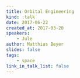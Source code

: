 ```yaml
---
title: Orbital Engineering
kind: :talk
date: 2017-06-22
created_at: 2017-03-20
speakers:
    - Jule
author: Matthias Beyer
slides: false
tags:
    - space
link_in_talk_list: false
---
```



